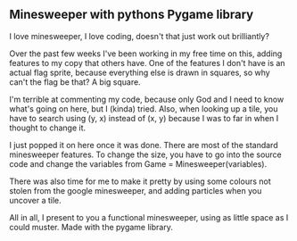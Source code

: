 ## Minesweeper with pythons Pygame library

I love minesweeper, I love coding, doesn't that just work out brilliantly?

Over the past few weeks I've been working in my free time on this, adding features to my copy that others have. 
One of the features I don't have is an actual flag sprite, because everything else is drawn in squares, so why can't the flag be that? A big square.

I'm terrible at commenting my code, because only God and I need to know what's going on here, but I (kinda) tried.
Also, when looking up a tile, you have to search using (y, x) instead of (x, y) because I was to far in when I thought to change it.

I just popped it on here once it was done. There are most of the standard minesweeper features. 
To change the size, you have to go into the source code and change the variables from Game = Minesweeper(variables).

There was also time for me to make it pretty by using some colours not stolen from the google minesweeper, and adding particles when you uncover a tile.

All in all, I present to you a functional minesweeper, using as little space as I could muster. Made with the pygame library.
